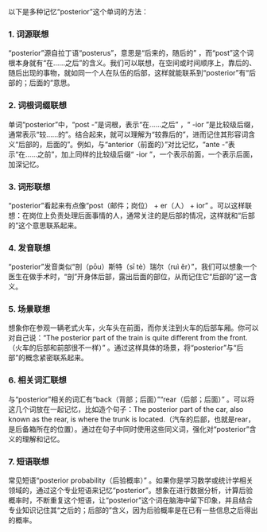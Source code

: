 以下是多种记忆“posterior”这个单词的方法：

### 1. 词源联想
“posterior”源自拉丁语“posterus”，意思是“后来的，随后的” ，而“post”这个词根本身就有“在……之后”的含义。我们可以联想，在空间或时间顺序上，靠后的、随后出现的事物，就如同一个人在队伍的后部，这样就能联系到“posterior”有“后部的；后面的”意思。

### 2. 词根词缀联想
单词“posterior”中，“post -”是词根，表示“在……之后” ，“ -ior ”是比较级后缀，通常表示“较……的”。结合起来，就可以理解为“较靠后的”，进而记住其形容词含义“后部的，后面的”。例如，与“anterior（前面的）”对比记忆，“ante -”表示“在……之前”，加上同样的比较级后缀“ -ior ”，一个表示前面，一个表示后面，加深记忆。

### 3. 词形联想
“posterior”看起来有点像“post（邮件；岗位） + er（人） + ior” 。可以这样联想：在岗位上负责处理后面事情的人，通常关注的是后部的情况，这样就和“后部的”这个意思联系起来。

### 4. 发音联想
“posterior”发音类似“剖（pōu）斯特（sī tè）瑞尔（ruì ěr）”，我们可以想象一个医生在做手术时，“剖”开身体后部，露出后面的部位，从而记住它“后部的”这一含义。

### 5. 场景联想
想象你在参观一辆老式火车，火车头在前面，而你关注到火车的后部车厢。你可以对自己说：“The posterior part of the train is quite different from the front.（火车的后部和前部很不一样）” 。通过这样具体的场景，将“posterior”与“后部”的概念紧密联系起来。

### 6. 相关词汇联想
与“posterior”相关的词汇有“back（背部；后面）”“rear（后部；后面）” 。可以将这几个词放在一起记忆，比如造个句子：The posterior part of the car, also known as the rear, is where the trunk is located.（汽车的后部，也就是rear，是后备箱所在的位置）。通过在句子中同时使用这些同义词，强化对“posterior”含义的理解和记忆。

### 7. 短语联想
常见短语“posterior probability（后验概率）” 。如果你是学习数学或统计学相关领域的，通过这个专业短语来记忆“posterior”。想象在进行数据分析，计算后验概率时，不断重复这个短语，让“posterior”这个词在脑海中留下印象，并且结合专业知识记住其“之后的；后部的”含义，因为后验概率是在已有一些信息之后得出的概率。 